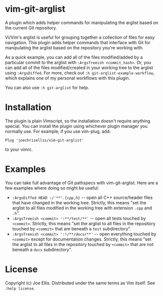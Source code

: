 # vim-git-arglist

A plugin which adds helper commands for manipulating the arglist based on the
current Git repository.

Vi/Vim's arglist is useful for grouping together a collection of files for easy
navigation. This plugin adds helper commands that interface with Git for
manipulating the arglist based on the repository you're working with.

As a quick example, you can add all of the files modified/added by a particular
commit to the arglist with `:ArgsTreeish <commit_hash>`. Or, you can add all of
the files modified/created in your working tree to the arglist using
`:ArgsDiffed`. For more, check out `:h git-arglist-example-workflow`, which
explains one of my personal workflows with this plugin.

You can also use `:h git-arglist` for help.

# Installation

The plugin is plain Vimscript, so the installation doesn't require anything
special. You can install the plugin using whichever plugin manager you normally
use. For example, if you use vim-plug, add:

```
Plug 'joechrisellis/vim-git-arglist'
```

to your vimrc.

# Examples

You can take full advantage of Git pathspecs with vim-git-arglist. Here are a
few examples where doing so might be useful:

- `:ArgsDiffed HEAD :/'**'.{cpp,h}` -- open all C++ source/header files that
  have changed in the working tree. Strictly, this means "set the arglist to
  all files modified in the working tree with extension `.cpp` and `.h`".
- `:ArgsTreeish <commit> ':**/test/**'` -- open all tests touched by
  `<commit>`. Strictly, this means "set the arglist to all files in the
  repository touched by `<commit>` that are beneath a `test` subdirectory".
- `:ArgsTreeish <commit> ':!/**/docs/**'` -- open everything touched by
  `<commit>` except for documentation changes. Strictly, this means "set the
  arglist to all files in the repository touched by `<commit>` that are not
  beneath a `docs` subdirectory".

# License

Copyright (c) Joe Ellis. Distributed under the same terms as Vim itself. See
`:help license`.

